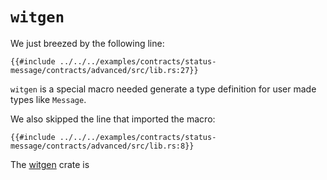 # `witgen`

We just breezed by the following line:

```rust,noplayground,ignore
{{#include ../../../examples/contracts/status-message/contracts/advanced/src/lib.rs:27}}
```

`witgen` is a special macro needed generate a type definition for user made types like `Message`.

We also skipped the line that imported the macro:

```rust,noplayground,ignore
{{#include ../../../examples/contracts/status-message/contracts/advanced/src/lib.rs:8}}
```

The [witgen](https://github.com/bnjjj/witgen) crate is  



